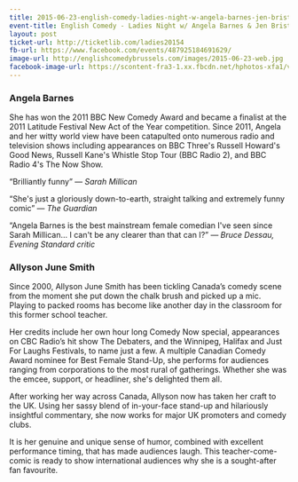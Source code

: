 ```yaml
---
title: 2015-06-23-english-comedy-ladies-night-w-angela-barnes-jen-brister
event-title: English Comedy - Ladies Night w/ Angela Barnes & Jen Brister
layout: post
ticket-url: http://ticketlib.com/ladies20154
fb-url: https://www.facebook.com/events/487925184691629/
image-url: http://englishcomedybrussels.com/images/2015-06-23-web.jpg
facebook-image-url: https://scontent-fra3-1.xx.fbcdn.net/hphotos-xfa1/v/t1.0-9/10171652_928113120585081_1031367607626820017_n.jpg
---
```


### Angela Barnes
She has won the 2011 BBC New Comedy Award and became a finalist at the 2011 Latitude Festival New Act of the Year competition. Since 2011, Angela and her witty world view have been catapulted onto numerous radio and television shows including appearances on BBC Three's Russell Howard's Good News, Russell Kane's Whistle Stop Tour (BBC Radio 2), and BBC Radio 4's The Now Show.

“Brilliantly funny” &mdash; *Sarah Millican*

“She's just a gloriously down-to-earth, straight talking and extremely funny comic” &mdash; *The Guardian*

“Angela Barnes is the best mainstream female comedian I've seen since Sarah Millican… I can't be any clearer than that can I?” &mdash; *Bruce Dessau, Evening Standard critic*

### Allyson June Smith
Since 2000, Allyson June Smith has been tickling Canada’s comedy scene
from the moment she put down the chalk brush and picked up a mic.
Playing to packed rooms has become like another day in the classroom
for this former school teacher.

Her credits include her own hour long Comedy Now special, appearances on
CBC Radio’s hit show The Debaters, and the Winnipeg, Halifax and Just For Laughs Festivals, to name just a few. A multiple Canadian Comedy Award nominee for Best Female Stand-Up, she performs for audiences ranging from corporations to the most rural of gatherings. Whether she was the emcee, support, or headliner, she's delighted them all.

After working her way across Canada, Allyson now has taken her craft to the UK. Using her sassy blend of in-your-face stand-up and hilariously insightful commentary, she now works for major UK promoters and comedy clubs.

It is her genuine and unique sense of humor, combined with excellent performance
timing, that has made audiences laugh. This teacher-come-comic is ready to show international audiences why she is a sought-after fan favourite.